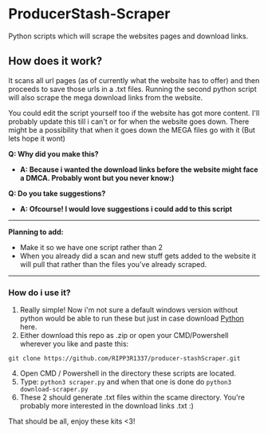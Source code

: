 # ProducerStash-Scraper
Python scripts which will scrape the websites pages and download links.


## How does it work? 

It scans all url pages (as of currently what the website has to offer) and then proceeds to save those urls in a .txt files. Running the second python script will also scrape the mega download links from the website.

You could edit the script yourself too if the website has got more content. I'll probably update this till i can't or for when the website goes down. There might be a possibility that when it goes down the MEGA files go with it (But lets hope it wont) 

**Q: Why did you make this?**
- **A: Because i wanted the download links before the website might face a DMCA. Probably wont but you never know:)**
  
**Q: Do you take suggestions?**
- **A: Ofcourse! I would love suggestions i could add to this script**

---

**Planning to add:**
- Make it so we have one script rather than 2
- When you already did a scan and new stuff gets added to the website it will pull that rather than the files you've already scraped.

---

### How do i use it?

1. Really simple! Now i'm not sure a default windows version without python would be able to run these but just in case download [Python](https://www.python.org/downloads/) here.
2. Either download this repo as .zip or open your CMD/Powershell wherever you like and paste this:
```
git clone https://github.com/RIPP3R1337/producer-stashScraper.git
```
4. Open CMD / Powershell in the directory these scripts are located.
5. Type: `python3 scraper.py` and when that one is done do `python3 download-scraper.py`
6. These 2 should generate .txt files within the scame directory. You're probably more interested in the download links .txt :)

That should be all, enjoy these kits <3!
